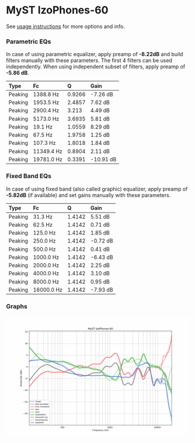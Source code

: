 # MyST IzoPhones-60
See [usage instructions](https://github.com/jaakkopasanen/AutoEq#usage) for more options and info.

### Parametric EQs
In case of using parametric equalizer, apply preamp of **-8.22dB** and build filters manually
with these parameters. The first 4 filters can be used independently.
When using independent subset of filters, apply preamp of **-5.86 dB**.

| Type    | Fc         |      Q | Gain      |
|:--------|:-----------|:-------|:----------|
| Peaking | 1388.8 Hz  | 0.9266 | -7.26 dB  |
| Peaking | 1953.5 Hz  | 2.4857 | 7.62 dB   |
| Peaking | 2900.4 Hz  | 3.213  | 4.49 dB   |
| Peaking | 5173.0 Hz  | 3.6935 | 5.81 dB   |
| Peaking | 19.1 Hz    | 1.0559 | 8.29 dB   |
| Peaking | 67.5 Hz    | 1.9758 | 1.25 dB   |
| Peaking | 107.3 Hz   | 1.8018 | 1.84 dB   |
| Peaking | 11349.4 Hz | 0.8904 | 2.11 dB   |
| Peaking | 19781.0 Hz | 0.3391 | -10.91 dB |

### Fixed Band EQs
In case of using fixed band (also called graphic) equalizer, apply preamp of **-5.82dB**
(if available) and set gains manually with these parameters.

| Type    | Fc         |      Q | Gain     |
|:--------|:-----------|:-------|:---------|
| Peaking | 31.3 Hz    | 1.4142 | 5.51 dB  |
| Peaking | 62.5 Hz    | 1.4142 | 0.71 dB  |
| Peaking | 125.0 Hz   | 1.4142 | 1.85 dB  |
| Peaking | 250.0 Hz   | 1.4142 | -0.72 dB |
| Peaking | 500.0 Hz   | 1.4142 | 0.41 dB  |
| Peaking | 1000.0 Hz  | 1.4142 | -6.43 dB |
| Peaking | 2000.0 Hz  | 1.4142 | 2.25 dB  |
| Peaking | 4000.0 Hz  | 1.4142 | 3.10 dB  |
| Peaking | 8000.0 Hz  | 1.4142 | 0.95 dB  |
| Peaking | 16000.0 Hz | 1.4142 | -7.93 dB |

### Graphs
![](./MyST%20IzoPhones-60.png)